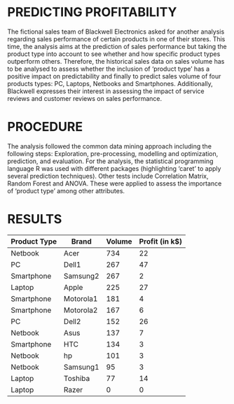 # PREDICTING PROFITABILITY

The fictional sales team of Blackwell Electronics asked for another analysis regarding sales performance of certain products in one of their stores. This time, the analysis aims at the prediction of sales performance but taking the product type into account to see whether and how specific product types outperform others. Therefore, the historical sales data on sales volume has to be analysed to assess whether the inclusion of ‘product type’ has a positive impact on predictability and finally to predict sales volume of four products types: PC, Laptops, Netbooks and Smartphones.
Additionally, Blackwell expresses their interest in assessing the impact of service reviews and customer reviews on sales performance.

# PROCEDURE

The analysis followed the common data mining approach including the following steps:
Exploration, pre-processing, modelling and optimization, prediction, and evaluation.
For the analysis, the statistical programming language R was used with different packages (highlighting ‘caret’ to apply several prediction techniques). Other tests include Correlation Matrix, Random Forest and ANOVA. These were applied to assess the importance of ‘product type’ among other attributes.

# RESULTS

Product Type | Brand    | Volume  | Profit (in k$)
------------ | -------  | ------  | ------  
Netbook	     |Acer	    | 734     | 22 
PC	         |Dell1	    | 267     | 47 
Smartphone	 |Samsung2  | 267     | 2 
Laptop	     |Apple	    | 225     | 27
Smartphone	 |Motorola1	| 181     | 4
Smartphone	 |Motorola2	| 167     | 6
PC	         |Dell2	    | 152     | 26
Netbook	     |Asus	    | 137     | 7
Smartphone	 |HTC	      | 134     | 3
Netbook	     |hp	      | 101     | 3
Netbook	     |Samsung1	| 95      | 3
Laptop	     |Toshiba	  | 77      | 14
Laptop	     |Razer	    | 0       | 0
